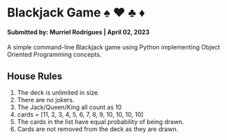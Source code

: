 # Blackjack Game ♠ ❤ ♣ ♦

#### Submitted by: Murriel Rodrigues | April 02, 2023

A simple command-line Blackjack game using Python implementing Object Oriented Programming concepts.

## House Rules

1. The deck is unlimited in size.
2. There are no jokers.
3. The Jack/Queen/King all count as 10
4. cards = [11, 2, 3, 4, 5, 6, 7, 8, 9, 10, 10, 10, 10]
5. The cards in the list have equal probability of being drawn.
6. Cards are not removed from the deck as they are drawn.
